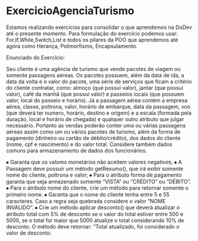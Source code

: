 # ExercicioAgenciaTurismo
Estamos realizando exercícios para consolidar o que aprendemos na DoDev até o presente momento. Para formulação do exercício podemos usar: For,If,While,Switch,List e todos os pilares da POO que aprendemos até agora como Herança, Polimorfismo, Encapsulamento.

Enunciado do Exercício:

Seu cliente é uma agência de turismo que vende pacotes de viagem ou somente passagens aéreas. Os pacotes possuem, além da data de ida, a data da volta e o valor do pacote, uma série de serviços que ficam a critério do cliente contratar, como: almoço (que possui valor), jantar (que possui valor), café da manhã (que possui valor) e passeios locais (que possuem valor, local do passeio e horário). Já a passagem aérea contém a empresa aérea, classe, poltrona, valor, horário de embarque, data da passagem, voo (que deverá ter numero, horário, destino e origem) e a escala (formada pela duração, local e horário de chegada) e qualquer outro atributo que julgar necessário. Portanto as vendas poderão conter uma ou várias passagens aéreas assim como um ou vários pacotes de turismo, além da forma de pagamento (dinheiro ou cartão de débito/crédito), dos dados do cliente (nome, cpf e nascimento) e do valor total. Considere também dados comuns para armazenamento de dados dos funcionários.

⦁ Garanta que os valores monetários não aceitem valores negativos; ⦁ A Passagem deve possuir um método getResumo(), que irá exibir somente nome do cliente, poltrona e valor; ⦁ Para o atributo forma de pagamento garanta que seja armazenado somente “VISTA” ou “CRÉDITO” ou “DÉBITO”. ⦁ Para o atributo nome do cliente, crie um método para retornar somente o primeiro nome. ⦁ Garanta que o nome do cliente tenha entre 5 e 55 caracteres. Caso a regra seja quebrada considere o valor “NOME INVALIDO”. ⦁ Crie um método aplicar desconto() que deverá atualizar o atributo total com 5% de desconto se o valor do total estiver entre 500 e 5000, se o total for maior que 5000 atualize o total considerando 10% de desconto. O método deve retornar: “Total atualizado, foi considerado o valor de desconto.
